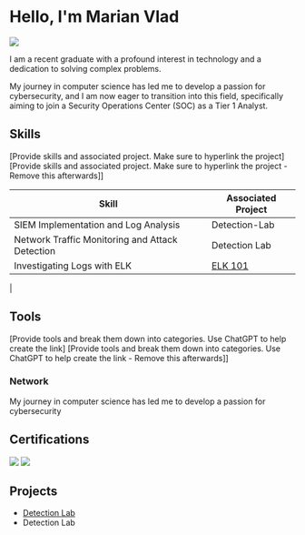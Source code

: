 
# Hello, I'm Marian Vlad
<a href="https://linkedin.com/in/marian-vlad-406907241"><img src="https://img.shields.io/badge/-LinkedIn-0072b1?&style=for-the-badge&logo=linkedin&logoColor=white" /></a>



I am a recent graduate with a profound interest in technology and a dedication to solving complex problems.

My journey in computer science has led me to develop a passion for cybersecurity, and I am now eager to transition into this field, specifically aiming to join a Security Operations Center (SOC) as a Tier 1 Analyst.

## Skills
[Provide skills and associated project. Make sure to hyperlink the project]
[Provide skills and associated project. Make sure to hyperlink the project - Remove this afterwards]]

| Skill                                         | Associated Project         |
|-----------------------------------------------|----------------------------|
| SIEM Implementation and Log Analysis          | Detection-Lab|
| Network Traffic Monitoring and Attack Detection | Detection Lab|
| Investigating Logs with ELK                   |[ELK 101](https://github.com/Vlad1390/Projects-)
|


## Tools
[Provide tools and break them down into categories. Use ChatGPT to help create the link]
[Provide tools and break them down into categories. Use ChatGPT to help create the link - Remove this afterwards]]

### Network
<div>
 My journey in computer science has led me to develop a passion for cybersecurity
</div>

## Certifications
<div>
<img src="https://img.shields.io/badge/-Security%2B-FF0000?&style=for-the-badge&logo=CompTIA&logoColor=white" />
<img src="https://img.shields.io/badge/-Masterschool-4D4D4D?&style=for-the-badge&logo=CompTIA&logoColor=green" />
</div>

## Projects
- <a href="https://github.com/vlad1390/Detection-Lab/tree/main">Detection Lab</a>
- Detection Lab

